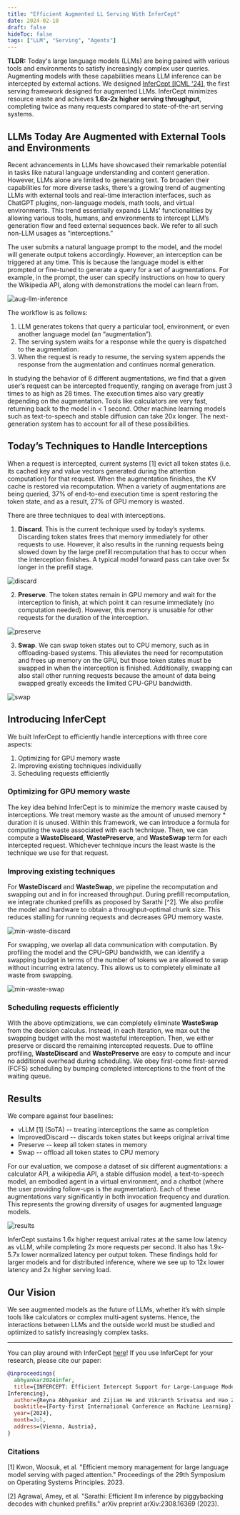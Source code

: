 ```yaml
---
title: "Efficient Augmented LL Serving With InferCept"
date: 2024-02-10
draft: false
hideToc: false
tags: ["LLM", "Serving", "Agents"]
---
```


**TLDR:** Today's large language models (LLMs) are being paired with various tools and environments to satisfy increasingly complex user queries. Augmenting models with these capabilities means LLM inference can be intercepted by external actions. We designed [InferCept [ICML '24]](https://arxiv.org/pdf/2402.01869), the first serving framework designed for augmented LLMs. InferCept minimizes resource waste and achieves **1.6x-2x higher serving throughput**, completing twice as many requests compared to state-of-the-art serving systems.

## LLMs Today Are Augmented with External Tools and Environments
Recent advancements in LLMs have showcased their remarkable potential in tasks like natural language understanding and content generation. However, LLMs alone are limited to generating text. To broaden their capabilities for more diverse tasks, there's a growing trend of augmenting LLMs with external tools and real-time interaction interfaces, such as ChatGPT plugins, non-language models, math tools, and virtual environments. This trend essentially expands LLMs' functionalities by allowing various tools, humans, and environments to intercept LLM’s generation flow and feed external sequences back. We refer to all such non-LLM usages as “interceptions.” 

The user submits a natural language prompt to the model, and the model will generate output tokens accordingly. However, an interception can be triggered at any time. This is because the language model is either prompted or fine-tuned to generate a query for a set of augmentations. For example, in the prompt, the user can specify instructions on how to query the Wikipedia API, along with demonstrations the model can learn from.

![aug-llm-inference](../../static/images/infercept/aug-llm-inference.gif)

The workflow is as follows:
1. LLM generates tokens that query a particular tool, environment, or even another language model (an “augmentation”).
2. The serving system waits for a response while the query is dispatched to the augmentation.
3. When the request is ready to resume, the serving system appends the response from the augmentation and continues normal generation.

In studying the behavior of 6 different augmentations, we find that a given user’s request can be intercepted frequently, ranging on average from just 3 times to as high as 28 times. The execution times also vary greatly depending on the augmentation. Tools like calculators are very fast, returning back to the model in < 1 second. Other machine learning models such as text-to-speech and stable diffusion can take 20x longer. The next-generation system has to account for all of these possibilities. 

## Today’s Techniques to Handle Interceptions
When a request is intercepted, current systems [1] evict all token states (i.e. its cached key and value vectors generated during the attention computation) for that request. When the augmentation finishes, the KV cache is restored via recomputation. When a variety of augmentations are being queried, 37% of end-to-end execution time is spent restoring the token state, and as a result, 27% of GPU memory is wasted. 

There are three techniques to deal with interceptions.
1. **Discard**. This is the current technique used by today’s systems. Discarding token states frees that memory immediately for other requests to use. However, it also results in the running requests being slowed down by the large prefill recomputation that has to occur when the interception finishes. A typical model forward pass can take over 5x longer in the prefill stage. 

![discard](../../static/images/infercept/discard.gif)

2. **Preserve**. The token states remain in GPU memory and wait for the interception to finish, at which point it can resume immediately (no computation needed). However, this memory is unusable for other requests for the duration of the interception. 

![preserve](../../static/images/infercept/preserve.gif)

3. **Swap**. We can swap token states out to CPU memory, such as in offloading-based systems. This alleviates the need for recomputation and frees up memory on the GPU, but those token states must be swapped in when the interception is finished. Additionally, swapping can also stall other running requests because the amount of data being swapped greatly exceeds the limited CPU-GPU bandwidth. 

![swap](../../static/images/infercept/swap.gif)

## Introducing InferCept
We built InferCept to efficiently handle interceptions with three core aspects:
1. Optimizing for GPU memory waste
2. Improving existing techniques individually
3. Scheduling requests efficiently

### Optimizing for GPU memory waste
The key idea behind InferCept is to minimize the memory waste caused by interceptions. We treat memory waste as the amount of unused memory * duration it is unused. Within this framework, we can introduce a formula for computing the waste associated with each technique. Then, we can compute a **WasteDiscard**, **WastePreserve**, and **WasteSwap** term for each intercepted request. Whichever technique incurs the least waste is the technique we use for that request.  

### Improving existing techniques
For **WasteDiscard** and **WasteSwap**, we pipeline the recomputation and swapping out and in for increased throughput. During prefill recomputation, we integrate chunked prefills as proposed by Sarathi [^2]. We also profile the model and hardware to obtain a throughput-optimal chunk size. This reduces stalling for running requests and decreases GPU memory waste.

![min-waste-discard](../../static/images/infercept/min-waste-discard.gif)

For swapping, we overlap all data communication with computation. By profiling the model and the CPU-GPU bandwidth, we can identify a swapping budget in terms of the number of tokens we are allowed to swap without incurring extra latency. This allows us to completely eliminate all waste from swapping.

![min-waste-swap](../../static/images/infercept/min-waste-swap.gif)

### Scheduling requests efficiently
With the above optimizations, we can completely eliminate **WasteSwap** from the decision calculus. Instead, in each iteration, we max out the swapping budget with the most wasteful interception. Then, we either preserve or discard the remaining intercepted requests. Due to offline profiling, **WasteDiscard** and **WastePreserve** are easy to compute and incur no additional overhead during scheduling. We obey first-come first-served (FCFS) scheduling by bumping completed interceptions to the front of the waiting queue.

## Results
We compare against four baselines:
- vLLM [1] (SoTA) -- treating interceptions the same as completion
- ImprovedDiscard -- discards token states but keeps original arrival time
- Preserve -- keep all token states in memory
- Swap -- offload all token states to CPU memory

For our evaluation, we compose a dataset of six different augmentations: a calculator API, a wikipedia API, a stable diffusion model, a text-to-speech model, an embodied agent in a virtual environment, and a chatbot (where the user providing follow-ups is the augmentation). Each of these augmentations vary significantly in both invocation frequency and duration. This represents the growing diversity of usages for augmented language models.

![results](../../static/images/infercept/e2e_mixed_lat.svg)

InferCept sustains 1.6x higher request arrival rates at the same low latency as vLLM, while completing 2x more requests per second. It also has 1.9x-5.7x lower normalized latency per output token. These findings hold for larger models and for distributed inference, where we see up to 12x lower latency and 2x higher serving load. 

## Our Vision
We see augmented models as the future of LLMs, whether it’s with simple tools like calculators or complex multi-agent systems. Hence, the interactions between LLMs and the outside world must be studied and optimized to satisfy increasingly complex tasks.

<hr>

You can play around with InferCept [here](https://github.com/WukLab/InferCept/tree/main)! If you use InferCept for your research, please cite our paper:
```bibtex
@inproceedings{
  abhyankar2024infer,
  title={INFERCEPT: Efficient Intercept Support for Large-Language Model
Inferencing},
  author={Reyna Abhyankar and Zijian He and Vikranth Srivatsa and Hao Zhang and Yiying Zhang},
  booktitle={Forty-first International Conference on Machine Learning},
  year={2024},
  month=Jul,
  address={Vienna, Austria},
}
```


### Citations

[1] Kwon, Woosuk, et al. "Efficient memory management for large language model serving with paged attention." Proceedings of the 29th Symposium on Operating Systems Principles. 2023.

[2] Agrawal, Amey, et al. "Sarathi: Efficient llm inference by piggybacking decodes with chunked prefills." arXiv preprint arXiv:2308.16369 (2023).
